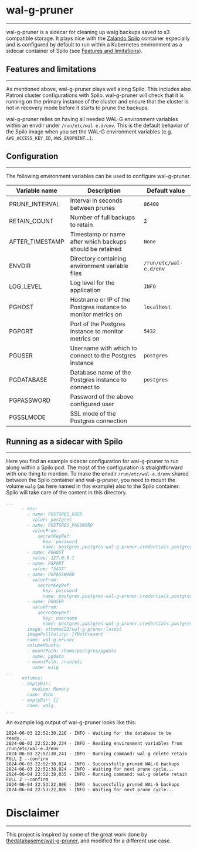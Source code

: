# wal-g-pruner
---

wal-g-pruner is a sidecar for cleaning up walg backups saved to s3 compatible storage. It plays nice with the [Zalando Spilo](https://github.com/zalando/spilo) container especially and is configured by default to run within a Kubernetes environment as a sidecar container of Spilo (see [Features and limitations](#features-and-limitations)).

## Features and limitations
---

As mentioned above, wal-g-pruner plays well along Spilo. This includes also Patroni cluster configurations with Spilo. wal-g-pruner will check that it is running on the primary instance of the cluster and ensure that the cluster is not in recovery mode before it starts to prune the backups.

wal-g-pruner relies on having all needed WAL-G environment variables within an envdir under `/run/etc/wal-e.d/env`. This is the default behavior of the Spilo image when you set the WAL-G environment variables (e.g. `AWS_ACCESS_KEY_ID`, `AWS_ENDPOINT`...). 

## Configuration
---

The following environment variables can be used to configure wal-g-pruner.

| Variable name   | Description                                                   | Default value          |
|-----------------|---------------------------------------------------------------|------------------------|
| PRUNE_INTERVAL  | Interval in seconds between prunes                            | `86400`                |
| RETAIN_COUNT    | Number of full backups to retain                              | `2`                    |
| AFTER_TIMESTAMP | Timestamp or name after which backups should be retained      | `None`                 |
| ENVDIR          | Directory containing environment variable files               | `/run/etc/wal-e.d/env` |
| LOG_LEVEL       | Log level for the application                                 | `INFO`                 |
| PGHOST          | Hostname or IP of the Postgres instance to monitor metrics on | `localhost`            |
| PGPORT          | Port of the Postgres instance to monitor metrics on           | `5432`                 |
| PGUSER          | Username with which to connect to the Postgres instance       | `postgres`             |
| PGDATABASE      | Database name of the Postgres instance to connect to          | `postgres`             |
| PGPASSWORD      | Password of the above configured user                         |                        |
| PGSSLMODE       | SSL mode of the Postgres connection                           |                        |

## Running as a sidecar with Spilo
---

Here you find an example sidecar configuration for wal-g-pruner to run along within a Spilo pod.
The most of the configuration is straightforward with one thing to mention. To make the envdir
`/run/etc/wal-e.d/env` shared between the Spilo container and wal-g-pruner, you need to mount
the volume `walg` (as here named in this example) also to the Spilo container. Spilo will take
care of the content in this directory.

```yaml
...
      - env:
        - name: POSTGRES_USER
          value: postgres
        - name: POSTGRES_PASSWORD
          valueFrom:
            secretKeyRef:
              key: password
              name: postgres.postgres-wal-g-pruner.credentials.postgresql.acid.zalan.do
        - name: PGHOST
          value: 127.0.0.1
        - name: PGPORT
          value: "5432"
        - name: PGPASSWORD
          valueFrom:
            secretKeyRef:
              key: password
              name: postgres.postgres-wal-g-pruner.credentials.postgresql.acid.zalan.do
        - name: PGUSER
          valueFrom:
            secretKeyRef:
              key: username
              name: postgres.postgres-wal-g-pruner.credentials.postgresql.acid.zalan.do
        image: athomas22/wal-g-pruner:latest
        imagePullPolicy: IfNotPresent
        name: wal-g-pruner
        volumeMounts:
        - mountPath: /home/postgres/pgdata
          name: pgdata
        - mountPath: /run/etc
          name: walg
...
      volumes:
      - emptyDir:
          medium: Memory
        name: dshm
      - emptyDir: {}
        name: walg
...
```

An example log output of wal-g-pruner looks like this:

```
2024-06-03 22:52:30,226 - INFO - Waiting for the database to be ready...
2024-06-03 22:52:30,234 - INFO - Reading environment variables from /run/etc/wal-e.d/env
2024-06-03 22:52:30,241 - INFO - Running command: wal-g delete retain FULL 2 --confirm
2024-06-03 22:52:38,024 - INFO - Successfully pruned WAL-G backups
2024-06-03 22:52:38,024 - INFO - Waiting for next prune cycle...
2024-06-04 22:52:38,035 - INFO - Running command: wal-g delete retain FULL 2 --confirm
2024-06-04 22:53:22,806 - INFO - Successfully pruned WAL-G backups
2024-06-04 22:53:22,806 - INFO - Waiting for next prune cycle...
```


# Disclaimer
---

This project is inspired by some of the great work done by [thedatabaseme/wal-g-pruner](https://github.com/thedatabaseme/wal-g-pruner), and modified for a different use case. 
```
